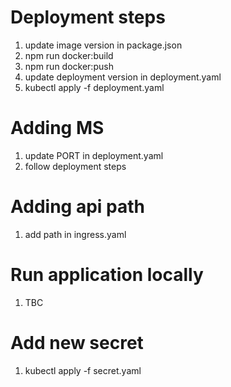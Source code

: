 # Deployment steps

1. update image version in package.json
2. npm run docker:build
3. npm run docker:push
4. update deployment version in deployment.yaml
5. kubectl apply -f deployment.yaml

# Adding MS

1. update PORT in deployment.yaml
2. follow deployment steps

# Adding api path

1. add path in ingress.yaml

# Run application locally

1. TBC

# Add new secret

1. kubectl apply -f secret.yaml
